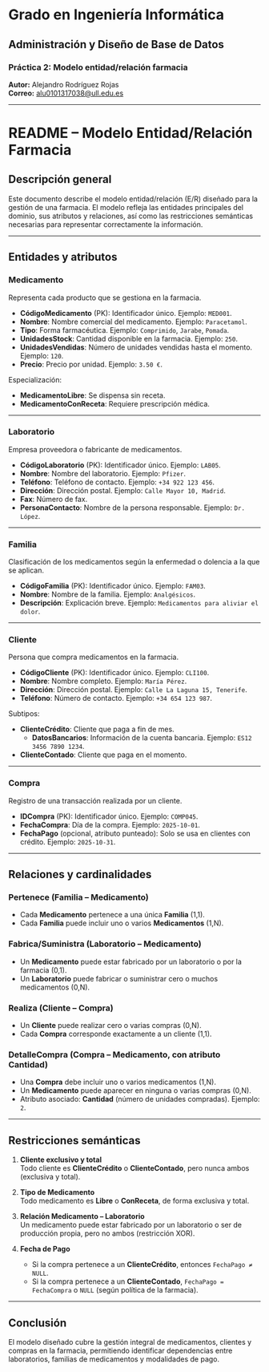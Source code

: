 # Grado en Ingeniería Informática  
## Administración y Diseño de Base de Datos  
### Práctica 2: Modelo entidad/relación farmacia  

**Autor:** Alejandro Rodríguez Rojas  
**Correo:** alu0101317038@ull.edu.es  

---

# README – Modelo Entidad/Relación Farmacia

## Descripción general
Este documento describe el modelo entidad/relación (E/R) diseñado para la gestión de una farmacia. El modelo refleja las entidades principales del dominio, sus atributos y relaciones, así como las restricciones semánticas necesarias para representar correctamente la información.

---

## Entidades y atributos

### Medicamento
Representa cada producto que se gestiona en la farmacia.  
- **CódigoMedicamento** (PK): Identificador único. Ejemplo: `MED001`.  
- **Nombre**: Nombre comercial del medicamento. Ejemplo: `Paracetamol`.  
- **Tipo**: Forma farmacéutica. Ejemplo: `Comprimido`, `Jarabe`, `Pomada`.  
- **UnidadesStock**: Cantidad disponible en la farmacia. Ejemplo: `250`.  
- **UnidadesVendidas**: Número de unidades vendidas hasta el momento. Ejemplo: `120`.  
- **Precio**: Precio por unidad. Ejemplo: `3.50 €`.  

Especialización:  
- **MedicamentoLibre**: Se dispensa sin receta.  
- **MedicamentoConReceta**: Requiere prescripción médica.  

---

### Laboratorio
Empresa proveedora o fabricante de medicamentos.  
- **CódigoLaboratorio** (PK): Identificador único. Ejemplo: `LAB05`.  
- **Nombre**: Nombre del laboratorio. Ejemplo: `Pfizer`.  
- **Teléfono**: Teléfono de contacto. Ejemplo: `+34 922 123 456`.  
- **Dirección**: Dirección postal. Ejemplo: `Calle Mayor 10, Madrid`.  
- **Fax**: Número de fax.  
- **PersonaContacto**: Nombre de la persona responsable. Ejemplo: `Dr. López`.  

---

### Familia
Clasificación de los medicamentos según la enfermedad o dolencia a la que se aplican.  
- **CódigoFamilia** (PK): Identificador único. Ejemplo: `FAM03`.  
- **Nombre**: Nombre de la familia. Ejemplo: `Analgésicos`.  
- **Descripción**: Explicación breve. Ejemplo: `Medicamentos para aliviar el dolor`.  

---

### Cliente
Persona que compra medicamentos en la farmacia.  
- **CódigoCliente** (PK): Identificador único. Ejemplo: `CLI100`.  
- **Nombre**: Nombre completo. Ejemplo: `María Pérez`.  
- **Dirección**: Dirección postal. Ejemplo: `Calle La Laguna 15, Tenerife`.  
- **Teléfono**: Número de contacto. Ejemplo: `+34 654 123 987`.  

Subtipos:  
- **ClienteCrédito**: Cliente que paga a fin de mes.  
  - **DatosBancarios**: Información de la cuenta bancaria. Ejemplo: `ES12 3456 7890 1234`.  
- **ClienteContado**: Cliente que paga en el momento.  

---

### Compra
Registro de una transacción realizada por un cliente.  
- **IDCompra** (PK): Identificador único. Ejemplo: `COMP045`.  
- **FechaCompra**: Día de la compra. Ejemplo: `2025-10-01`.  
- **FechaPago** (opcional, atributo punteado): Solo se usa en clientes con crédito. Ejemplo: `2025-10-31`.  

---

## Relaciones y cardinalidades

### Pertenece (Familia – Medicamento)
- Cada **Medicamento** pertenece a una única **Familia** (1,1).  
- Cada **Familia** puede incluir uno o varios **Medicamentos** (1,N).  

### Fabrica/Suministra (Laboratorio – Medicamento)
- Un **Medicamento** puede estar fabricado por un laboratorio o por la farmacia (0,1).  
- Un **Laboratorio** puede fabricar o suministrar cero o muchos medicamentos (0,N).  

### Realiza (Cliente – Compra)
- Un **Cliente** puede realizar cero o varias compras (0,N).  
- Cada **Compra** corresponde exactamente a un cliente (1,1).  

### DetalleCompra (Compra – Medicamento, con atributo Cantidad)
- Una **Compra** debe incluir uno o varios medicamentos (1,N).  
- Un **Medicamento** puede aparecer en ninguna o varias compras (0,N).  
- Atributo asociado: **Cantidad** (número de unidades compradas). Ejemplo: `2`.  

---

## Restricciones semánticas

1. **Cliente exclusivo y total**  
   Todo cliente es **ClienteCrédito** o **ClienteContado**, pero nunca ambos (exclusiva y total).  

2. **Tipo de Medicamento**  
   Todo medicamento es **Libre** o **ConReceta**, de forma exclusiva y total.  

3. **Relación Medicamento – Laboratorio**  
   Un medicamento puede estar fabricado por un laboratorio o ser de producción propia, pero no ambos (restricción XOR).  

4. **Fecha de Pago**  
   - Si la compra pertenece a un **ClienteCrédito**, entonces `FechaPago ≠ NULL`.  
   - Si la compra pertenece a un **ClienteContado**, `FechaPago = FechaCompra` o `NULL` (según política de la farmacia).  

---

## Conclusión
El modelo diseñado cubre la gestión integral de medicamentos, clientes y compras en la farmacia, permitiendo identificar dependencias entre laboratorios, familias de medicamentos y modalidades de pago.
